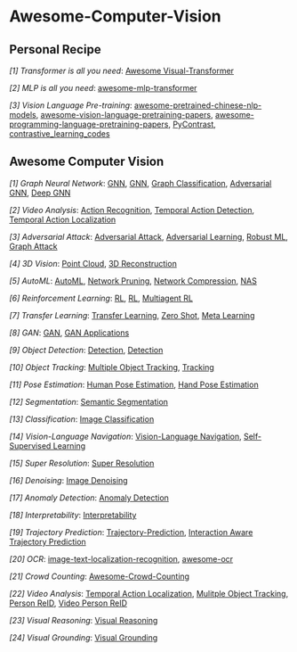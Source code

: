 # Awesome-Computer-Vision

## Personal Recipe
*[1] Transformer is all you need*: [Awesome Visual-Transformer](https://github.com/dk-liang/Awesome-Visual-Transformer)

*[2] MLP is all you need*: [awesome-mlp-transformer](https://github.com/fawazsammani/awesome-mlp-transformer)

*[3] Vision Language Pre-training*: [awesome-pretrained-chinese-nlp-models](https://github.com/lonePatient/awesome-pretrained-chinese-nlp-models), [awesome-vision-language-pretraining-papers](https://github.com/yuewang-cuhk/awesome-vision-language-pretraining-papers), [awesome-programming-language-pretraining-papers](https://github.com/yuewang-cuhk/awesome-programming-language-pretraining-papers), [PyContrast](https://github.com/HobbitLong/PyContrast), [contrastive_learning_codes](https://github.com/leerumor/contrastive_learning_codes)


## Awesome Computer Vision

*[1] Graph Neural Network*: [GNN](https://github.com/thunlp/GNNPapers), [GNN](https://github.com/nnzhan/Awesome-Graph-Neural-Networks), [Graph Classification](https://github.com/benedekrozemberczki/awesome-graph-classification), [Adversarial GNN](https://github.com/safe-graph/graph-adversarial-learning-literature), [Deep GNN](https://github.com/mengliu1998/awesome-deep-gnn)

*[2] Video Analysis*: [Action Recognition](https://github.com/jinwchoi/awesome-action-recognition), [Temporal Action Detection](https://github.com/Rheelt/Materials-Temporal-Action-Detection), [Temporal Action Localization](https://github.com/Alvin-Zeng/Awesome-Temporal-Action-Localization)

*[3] Adversarial Attack*: [Adversarial Attack](https://nicholas.carlini.com/writing/2019/all-adversarial-example-papers.html), [Adversarial Learning]( https://github.com/nebula-beta/awesome-adversarial-deep-learning), [Robust ML](https://github.com/P2333/Papers-of-Robust-ML), [Graph Attack](https://github.com/ChandlerBang/awesome-graph-attack-papers)

*[4] 3D Vision*: [Point Cloud](https://github.com/Yochengliu/awesome-point-cloud-analysis), [3D Reconstruction](https://github.com/openMVG/awesome_3DReconstruction_list)

*[5] AutoML*: [AutoML](https://github.com/hibayesian/awesome-automl-papers), [Network Pruning](https://github.com/he-y/Awesome-Pruning), [Network Compression](https://github.com/sun254/awesome-model-compression-and-acceleration), [NAS](https://github.com/D-X-Y/Awesome-NAS)

*[6] Reinforcement Learning*: [RL](https://github.com/aikorea/awesome-rl), [RL](https://github.com/jgvictores/awesome-deep-reinforcement-learning), [Multiagent RL](https://github.com/chuangyc/awesome-multiagent-learning)

*[7] Transfer Learning*: [Transfer Learning](https://github.com/artix41/awesome-transfer-learning), [Zero Shot](https://github.com/chichilicious/awesome-zero-shot-learning), [Meta Learning](https://github.com/dragen1860/awesome-meta-learning)

*[8] GAN*: [GAN](https://github.com/nightrome/really-awesome-gan), [GAN Applications](https://github.com/nashory/gans-awesome-applications)

*[9] Object Detection*: [Detection](https://github.com/hoya012/deep_learning_object_detection), [Detection](https://github.com/amusi/awesome-object-detection)

*[10] Object Tracking*: [Multiple Object Tracking](https://github.com/SpyderXu/multi-object-tracking-paper-listn), [Tracking](https://github.com/foolwood/benchmark_results)

*[11] Pose Estimation*: [Human Pose Estimation](https://github.com/wangzheallen/awesome-human-pose-estimation), [Hand Pose Estimation](https://github.com/xinghaochen/awesome-hand-pose-estimation)

*[12] Segmentation*: [Semantic Segmentation](https://github.com/mrgloom/awesome-semantic-segmentation)

*[13] Classification*: [Image Classification](https://github.com/weiaicunzai/awesome-image-classification)

*[14] Vision-Language Navigation*: [Vision-Language Navigation](https://github.com/daqingliu/awesome-vln), [Self-Supervised Learning](https://github.com/jason718/awesome-self-supervised-learning)

*[15] Super Resolution*: [Super Resolution](https://github.com/ChaofWang/Awesome-Super-Resolution)

*[16] Denoising*: [Image Denoising](https://github.com/wenbihan/reproducible-image-denoising-state-of-the-art)

*[17] Anomaly Detection*: [Anomaly Detection](https://github.com/yzhao062/anomaly-detection-resources)

*[18] Interpretability*: [Interpretability](https://github.com/oneTaken/awesome_deep_learning_interpretability)

*[19] Trajectory Prediction*: [Trajectory-Prediction](https://github.com/xuehaouwa/Awesome-Trajectory-Prediction), [Interaction Aware Trajectory Prediction](https://github.com/jiachenli94/Awesome-Interaction-aware-Trajectory-Prediction)

*[20] OCR*: [image-text-localization-recognition](https://github.com/whitelok/image-text-localization-recognition/blob/master/README.zh-cn.md), [awesome-ocr](https://github.com/ChanChiChoi/awesome-ocr)

*[21] Crowd Counting*: [Awesome-Crowd-Counting](https://github.com/gjy3035/Awesome-Crowd-Counting)

*[22] Video Analysis*: [Temporal Action Localization](https://github.com/Alvin-Zeng/Awesome-Temporal-Action-Localization), [Mulitple Object Tracking](https://github.com/luanshiyinyang/awesome-multiple-object-tracking), [Person ReID](https://github.com/bismex/Awesome-person-re-identification), [Video Person ReID](https://github.com/AsuradaYuci/awesome_video_person_reid)

*[23] Visual Reasoning*: [Visual Reasoning](https://github.com/jokieleung/awesome-visual-question-answering)

*[24] Visual Grounding*: [Visual Grounding](https://github.com/TheShadow29/awesome-grounding)
